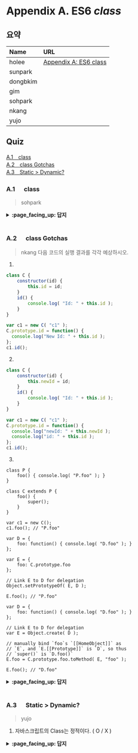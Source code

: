 # Appendix A. ES6 *class*

## 요약
| Name | URL |
|:---|:---|
| holee | [Appendix A: ES6 class](https://github.com/hochan222/Everything-in-JavaScript/wiki/Appendix-A:-ES6-class) |
| sunpark |  |
| dongbkim |  |
| gim |  |
| sohpark |  |
| nkang |  |
| yujo |  |

## Quiz

[A.1　class](#A1---class)<br>
[A.2　class Gotchas](#A2---class-Gotchas)<br>
[A.3　Static > Dynamic?](#A3---Static-Dynamic)<br>

### A.1 　  class

> sohpark

<details>
<summary> <b> :page_facing_up: 답지 </b>  </summary>
<div markdown="1">



</div>
</details>
<br>

### A.2 　  class Gotchas

> nkang
다음 코드의 실행 결과를 각각 예상하시오.

1. 
```jsx
class C {
	constructor(id) {
		this.id = id;
	}
	id() {
		console.log( "Id: " + this.id );
	}
}

var c1 = new C( "c1" );
C.prototype.id = function() {
  console.log("New Id: " + this.id );
};
c1.id();
```

2.
```jsx
class C {
	constructor(id) {
		this.newId = id;
	}
	id() {
		console.log( "Id: " + this.id );
	}
}

var c1 = new C( "c1" );
C.prototype.id = function() {
  console.log("newId: " + this.newId );
  console.log("id: " + this.id );
};
c1.id();
```

3.
```
class P {
	foo() { console.log( "P.foo" ); }
}

class C extends P {
	foo() {
		super();
	}
}

var c1 = new C();
c1.foo(); // "P.foo"

var D = {
	foo: function() { console.log( "D.foo" ); }
};

var E = {
	foo: C.prototype.foo
};

// Link E to D for delegation
Object.setPrototypeOf( E, D );

E.foo(); // "P.foo"

var D = {
	foo: function() { console.log( "D.foo" ); }
};

// Link E to D for delegation
var E = Object.create( D );

// manually bind `foo`s `[[HomeObject]]` as
// `E`, and `E.[[Prototype]]` is `D`, so thus
// `super()` is `D.foo()`
E.foo = C.prototype.foo.toMethod( E, "foo" );

E.foo(); // "D.foo"
```

<details>
<summary> <b> :page_facing_up: 답지 </b>  </summary>
<div markdown="1">

1.

```
  Uncaught TypeError: c1.id is not a function
```

2.
```
  newId: c1
  id: function() {
    console.log("newId: " + this.newId );
    console.log("id: " + this.id );
  }
```
  
3.
```
  Uncaught SyntaxError: 'super' keyword unexpected here
```

</div>
</details>
<br>

### A.3 　  Static > Dynamic?

> yujo

1. 자바스크립트의 Class는 정적이다. ( O / X )

<details>
<summary> <b> :page_facing_up: 답지 </b>  </summary>
<div markdown="1">

1. 자바스크립트의 Class는 정적이다. ( O / **X** )

</div>
</details>
<br>
